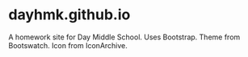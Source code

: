 # dayhmk.github.io
A homework site for Day Middle School.
Uses Bootstrap. Theme from Bootswatch. Icon from IconArchive.
